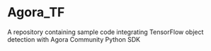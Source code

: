 # Agora_TF

A repository containing sample code integrating TensorFlow object detection with Agora Community Python SDK
